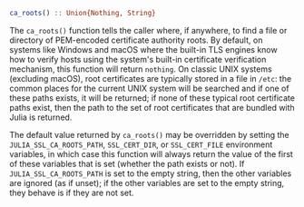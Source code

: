 ```julia
ca_roots() :: Union{Nothing, String}
```

The `ca_roots()` function tells the caller where, if anywhere, to find a file or directory of PEM-encoded certificate authority roots. By default, on systems like Windows and macOS where the built-in TLS engines know how to verify hosts using the system's built-in certificate verification mechanism, this function will return `nothing`. On classic UNIX systems (excluding macOS), root certificates are typically stored in a file in `/etc`: the common places for the current UNIX system will be searched and if one of these paths exists, it will be returned; if none of these typical root certificate paths exist, then the path to the set of root certificates that are bundled with Julia is returned.

The default value returned by `ca_roots()` may be overridden by setting the `JULIA_SSL_CA_ROOTS_PATH`, `SSL_CERT_DIR`, or `SSL_CERT_FILE` environment variables, in which case this function will always return the value of the first of these variables that is set (whether the path exists or not). If `JULIA_SSL_CA_ROOTS_PATH` is set to the empty string, then the other variables are ignored (as if unset); if the other variables are set to the empty string, they behave is if they are not set.
